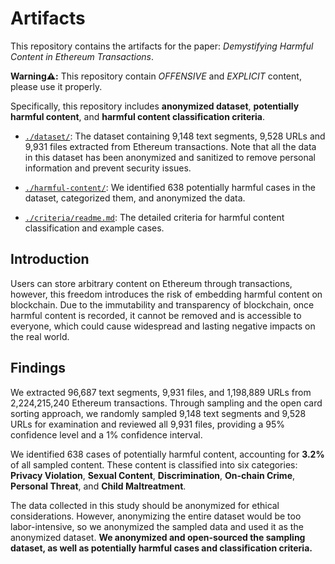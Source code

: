 # Artifacts
This repository contains the artifacts for the paper: *Demystifying Harmful Content in Ethereum Transactions*.

**Warning⚠️:** This repository contain *OFFENSIVE* and *EXPLICIT* content, please use it properly.

Specifically, this repository includes **anonymized dataset**, **potentially harmful content**, and **harmful content classification criteria**.

- [`./dataset/`](dataset): The dataset containing 9,148 text segments, 9,528 URLs and 9,931 files extracted from Ethereum transactions. Note that all the data in this dataset has been anonymized and sanitized to remove personal information and prevent security issues. 

- [`./harmful-content/`](harmful-content): We identified 638 potentially harmful cases in the dataset, categorized them, and anonymized the data.

- [`./criteria/readme.md`](criteria/readme.md): The detailed criteria for harmful content classification and example cases.


## Introduction
Users can store arbitrary content on Ethereum through transactions, however, this freedom introduces the risk of embedding harmful content on blockchain. Due to the immutability and transparency of blockchain, once harmful content is recorded, it cannot be removed and is accessible to everyone, which could cause widespread and lasting negative impacts on the real world. 
 
## Findings
We extracted 96,687 text segments, 9,931 files, and 1,198,889 URLs from 2,224,215,240 Ethereum transactions. Through sampling and the open card sorting approach, we randomly sampled 9,148 text segments and 9,528 URLs for examination and reviewed all 9,931 files, providing a 95% confidence level and a 1% confidence interval.

We identified 638 cases of potentially harmful content, accounting for **3.2%** of all sampled content. These content is classified into six categories: **Privacy Violation**, **Sexual Content**, **Discrimination**, **On-chain Crime**, **Personal Threat**, and **Child Maltreatment**.

The data collected in this study should be anonymized for ethical considerations. However, anonymizing the entire dataset would be too labor-intensive, so we anonymized the sampled data and used it as the anonymized dataset.
**We anonymized and open-sourced the sampling dataset, as well as potentially harmful cases and classification criteria.**

